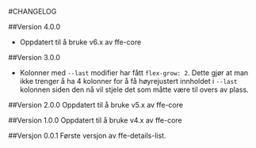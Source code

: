 #CHANGELOG

##Version 4.0.0
* Oppdatert til å bruke v6.x av ffe-core

##Version 3.0.0
* Kolonner med `--last` modifier har fått `flex-grow: 2`. Dette gjør at man ikke trenger å ha 4 kolonner for å få høyrejustert innholdet i `--last` kolonnen siden den nå vil stjele det som måtte være til overs av plass.

##Version 2.0.0
Oppdatert til å bruke v5.x av ffe-core

##Version 1.0.0
Oppdatert til å bruke v4.x av ffe-core

##Versjon 0.0.1
Første versjon av ffe-details-list.
